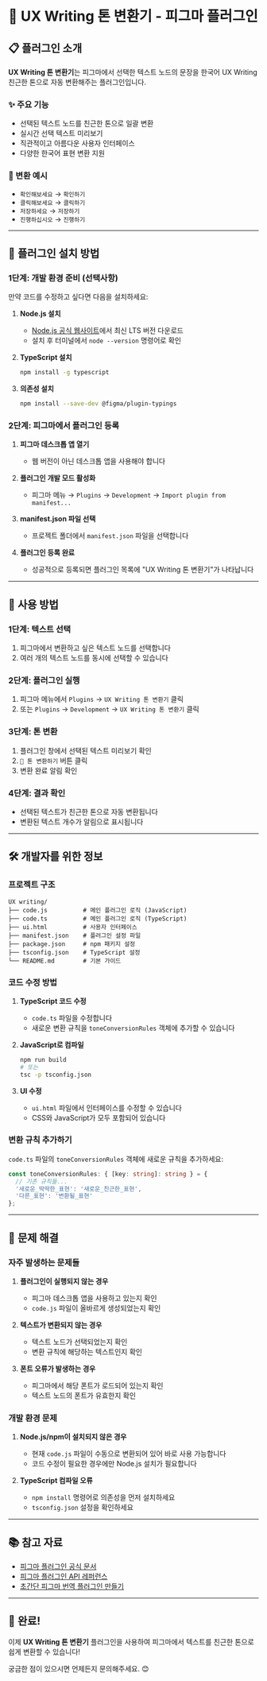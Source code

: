 # 🎨 UX Writing 톤 변환기 - 피그마 플러그인

## 📋 플러그인 소개

**UX Writing 톤 변환기**는 피그마에서 선택한 텍스트 노드의 문장을 한국어 UX Writing 친근한 톤으로 자동 변환해주는 플러그인입니다.

### ✨ 주요 기능
- 선택된 텍스트 노드를 친근한 톤으로 일괄 변환
- 실시간 선택 텍스트 미리보기
- 직관적이고 아름다운 사용자 인터페이스
- 다양한 한국어 표현 변환 지원

### 🔄 변환 예시
- `확인해보세요` → `확인하기`
- `클릭해보세요` → `클릭하기`
- `저장하세요` → `저장하기`
- `진행하십시오` → `진행하기`

---

## 🚀 플러그인 설치 방법

### 1단계: 개발 환경 준비 (선택사항)

만약 코드를 수정하고 싶다면 다음을 설치하세요:

1. **Node.js 설치**
   - [Node.js 공식 웹사이트](https://nodejs.org/)에서 최신 LTS 버전 다운로드
   - 설치 후 터미널에서 `node --version` 명령어로 확인

2. **TypeScript 설치**
   ```bash
   npm install -g typescript
   ```

3. **의존성 설치**
   ```bash
   npm install --save-dev @figma/plugin-typings
   ```

### 2단계: 피그마에서 플러그인 등록

1. **피그마 데스크톱 앱 열기**
   - 웹 버전이 아닌 데스크톱 앱을 사용해야 합니다

2. **플러그인 개발 모드 활성화**
   - 피그마 메뉴 → `Plugins` → `Development` → `Import plugin from manifest...`

3. **manifest.json 파일 선택**
   - 프로젝트 폴더에서 `manifest.json` 파일을 선택합니다

4. **플러그인 등록 완료**
   - 성공적으로 등록되면 플러그인 목록에 "UX Writing 톤 변환기"가 나타납니다

---

## 📖 사용 방법

### 1단계: 텍스트 선택
1. 피그마에서 변환하고 싶은 텍스트 노드를 선택합니다
2. 여러 개의 텍스트 노드를 동시에 선택할 수 있습니다

### 2단계: 플러그인 실행
1. 피그마 메뉴에서 `Plugins` → `UX Writing 톤 변환기` 클릭
2. 또는 `Plugins` → `Development` → `UX Writing 톤 변환기` 클릭

### 3단계: 톤 변환
1. 플러그인 창에서 선택된 텍스트 미리보기 확인
2. `🚀 톤 변환하기` 버튼 클릭
3. 변환 완료 알림 확인

### 4단계: 결과 확인
- 선택된 텍스트가 친근한 톤으로 자동 변환됩니다
- 변환된 텍스트 개수가 알림으로 표시됩니다

---

## 🛠️ 개발자를 위한 정보

### 프로젝트 구조
```
UX writing/
├── code.js          # 메인 플러그인 로직 (JavaScript)
├── code.ts          # 메인 플러그인 로직 (TypeScript)
├── ui.html          # 사용자 인터페이스
├── manifest.json    # 플러그인 설정 파일
├── package.json     # npm 패키지 설정
├── tsconfig.json    # TypeScript 설정
└── README.md        # 기본 가이드
```

### 코드 수정 방법

1. **TypeScript 코드 수정**
   - `code.ts` 파일을 수정합니다
   - 새로운 변환 규칙을 `toneConversionRules` 객체에 추가할 수 있습니다

2. **JavaScript로 컴파일**
   ```bash
   npm run build
   # 또는
   tsc -p tsconfig.json
   ```

3. **UI 수정**
   - `ui.html` 파일에서 인터페이스를 수정할 수 있습니다
   - CSS와 JavaScript가 모두 포함되어 있습니다

### 변환 규칙 추가하기

`code.ts` 파일의 `toneConversionRules` 객체에 새로운 규칙을 추가하세요:

```typescript
const toneConversionRules: { [key: string]: string } = {
  // 기존 규칙들...
  '새로운_딱딱한_표현': '새로운_친근한_표현',
  '다른_표현': '변환될_표현'
};
```

---

## 🔧 문제 해결

### 자주 발생하는 문제들

1. **플러그인이 실행되지 않는 경우**
   - 피그마 데스크톱 앱을 사용하고 있는지 확인
   - `code.js` 파일이 올바르게 생성되었는지 확인

2. **텍스트가 변환되지 않는 경우**
   - 텍스트 노드가 선택되었는지 확인
   - 변환 규칙에 해당하는 텍스트인지 확인

3. **폰트 오류가 발생하는 경우**
   - 피그마에서 해당 폰트가 로드되어 있는지 확인
   - 텍스트 노드의 폰트가 유효한지 확인

### 개발 환경 문제

1. **Node.js/npm이 설치되지 않은 경우**
   - 현재 `code.js` 파일이 수동으로 변환되어 있어 바로 사용 가능합니다
   - 코드 수정이 필요한 경우에만 Node.js 설치가 필요합니다

2. **TypeScript 컴파일 오류**
   - `npm install` 명령어로 의존성을 먼저 설치하세요
   - `tsconfig.json` 설정을 확인하세요

---

## 📚 참고 자료

- [피그마 플러그인 공식 문서](https://www.figma.com/plugin-docs/)
- [피그마 플러그인 API 레퍼런스](https://www.figma.com/plugin-docs/api/)
- [초간단 피그마 번역 플러그인 만들기](https://velog.io/@baesh/%EC%B4%88%EA%B0%84%EB%8B%A8-%ED%94%BC%EA%B7%B8%EB%A7%88-%EB%B2%88%EC%97%AD-%ED%94%8C%EB%9F%AC%EA%B7%B8%EC%9D%B8-%EB%A7%8C%EB%93%A4%EA%B8%B0)

---

## 🎉 완료!

이제 **UX Writing 톤 변환기** 플러그인을 사용하여 피그마에서 텍스트를 친근한 톤으로 쉽게 변환할 수 있습니다!

궁금한 점이 있으시면 언제든지 문의해주세요. 😊
